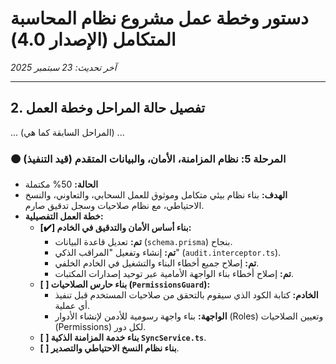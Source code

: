 # دستور وخطة عمل مشروع نظام المحاسبة المتكامل (الإصدار 4.0)
*آخر تحديث: 23 سبتمبر 2025*

---
## 2. تفصيل حالة المراحل وخطة العمل
... (المراحل السابقة كما هي) ...

### 🟠 المرحلة 5: نظام المزامنة، الأمان، والبيانات المتقدم (قيد التنفيذ)
- **الحالة:** 50% مكتملة
- **الهدف:** بناء نظام بيئي متكامل وموثوق للعمل السحابي، والتعاوني، والنسخ الاحتياطي، مع نظام صلاحيات وسجل تدقيق صارم.
- **خطة العمل التفصيلية:**
  - **[✔️] بناء أساس الأمان والتدقيق في الخادم:**
    - **تم:** تعديل قاعدة البيانات (`schema.prisma`) بنجاح.
    - **تم:** إنشاء وتفعيل "المراقب الذكي" (`audit.interceptor.ts`).
    - **تم:** إصلاح جميع أخطاء البناء والتشغيل في الخادم الخلفي.
    - **تم:** إصلاح أخطاء بناء الواجهة الأمامية عبر توحيد إصدارات المكتبات.
  - **[ ] بناء حارس الصلاحيات (`PermissionsGuard`):**
    - **الخادم:** كتابة الكود الذي سيقوم بالتحقق من صلاحيات المستخدم قبل تنفيذ أي عملية.
    - **الواجهة:** بناء واجهة رسومية للأدمن لإنشاء الأدوار (Roles) وتعيين الصلاحيات (Permissions) لكل دور.
  - **[ ] بناء خدمة المزامنة الذكية `SyncService.ts`**.
  - **[ ] بناء نظام النسخ الاحتياطي والتصدير**.
